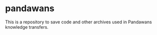 # pandawans
This is a repository to save code and other archives used in Pandawans knowledge transfers.
